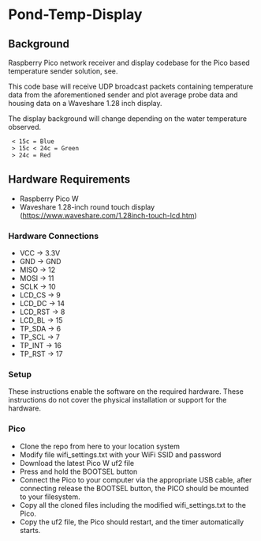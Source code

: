 # Pond-Temp-Display

## Background

Raspberry Pico network receiver and display codebase for the Pico based temperature sender solution, see.

This code base will receive UDP broadcast packets containing temperature data from the aforementioned sender and plot average probe data and housing data on a Waveshare 1.28 inch display.

The display background will change depending on the water temperature observed.
```
 < 15c = Blue
 > 15c < 24c = Green
 > 24c = Red
```
## Hardware Requirements
* Raspberry Pico W
* Waveshare 1.28-inch round touch display (https://www.waveshare.com/1.28inch-touch-lcd.htm)

### Hardware Connections
* VCC -> 3.3V
* GND -> GND
* MISO -> 12
* MOSI -> 11
* SCLK -> 10
* LCD_CS -> 9
* LCD_DC -> 14
* LCD_RST -> 8
* LCD_BL -> 15
* TP_SDA -> 6
* TP_SCL -> 7
* TP_INT -> 16
* TP_RST -> 17

### Setup 
These instructions enable the software on the required hardware. 
These instructions do not cover the physical installation or support for the hardware.

### Pico

* Clone the repo from here to your location system
* Modify file wifi_settings.txt with your WiFi SSID and password
* Download the latest Pico W uf2 file
* Press and hold the BOOTSEL button
* Connect the Pico to your computer via the appropriate USB cable, after connecting release the BOOTSEL button, the PICO should be mounted to your filesystem.
* Copy all the cloned files including the modified wifi_settings.txt to the Pico.
* Copy the uf2 file, the Pico should restart, and the timer automatically starts.
